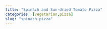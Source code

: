 ```yaml
---
title: "Spinach and Sun-dried Tomato Pizza"
categories: [vegetarian,pizza]
slug: "spinach-pizza"
---
```


